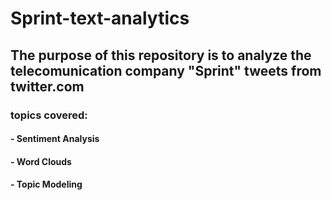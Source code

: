 # Sprint-text-analytics
## The purpose of this repository is to analyze the telecomunication company "Sprint" tweets from twitter.com 
### topics covered:
#### - Sentiment Analysis
#### - Word Clouds
#### - Topic Modeling
